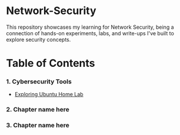 # Network-Security

This repository showcases my learning for Network Security, being a connection of hands-on experiments, labs, and write-ups I've built to explore security concepts. 


# Table of Contents
### 1. Cybersecurity Tools 
- [Exploring Ubuntu Home Lab](<1. Cybersecurity Tools/UbuntuHomeLab.md>)

### 2. Chapter name here

### 3. Chapter name here

